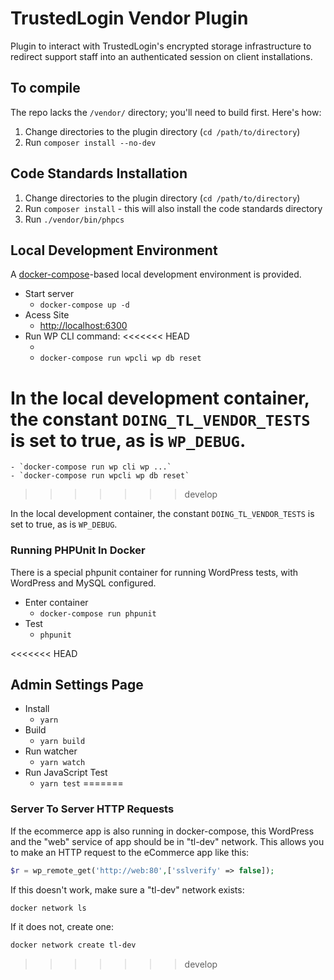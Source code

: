 # TrustedLogin Vendor Plugin

Plugin to interact with TrustedLogin's encrypted storage infrastructure to redirect support staff into an authenticated session on client installations.

## To compile

The repo lacks the `/vendor/` directory; you'll need to build first. Here's how:

1. Change directories to the plugin directory (`cd /path/to/directory`)
1. Run `composer install --no-dev`

## Code Standards Installation

1. Change directories to the plugin directory (`cd /path/to/directory`)
1. Run `composer install` - this will also install the code standards directory
1. Run `./vendor/bin/phpcs`

## Local Development Environment

A [docker-compose](https://docs.docker.com/samples/wordpress/)-based local development environment is provided.

- Start server
    - `docker-compose up -d`
- Acess Site
    - [http://localhost:6300](http://localhost:6100)
- Run WP CLI command:
<<<<<<< HEAD
    - `
	`
	- `docker-compose run wpcli wp db reset`


In the local development container, the constant `DOING_TL_VENDOR_TESTS` is set to true, as is `WP_DEBUG`.
=======
    - `docker-compose run wp cli wp ...`
	- `docker-compose run wpcli wp db reset`
>>>>>>> develop


In the local development container, the constant `DOING_TL_VENDOR_TESTS` is set to true, as is `WP_DEBUG`.

### Running PHPUnit In Docker

There is a special phpunit container for running WordPress tests, with WordPress and MySQL configured.

- Enter container
    - `docker-compose run phpunit`
- Test
    - `phpunit`

<<<<<<< HEAD
## Admin Settings Page

- Install
	- `yarn`
- Build
	- `yarn build`
- Run watcher
	- `yarn watch`
- Run JavaScript Test
	- `yarn test`
=======
### Server To Server HTTP Requests
If the ecommerce app is also running in docker-compose, this WordPress and the "web" service of app should be in "tl-dev" network. This allows you to make an HTTP request to the eCommerce app like this:


```php
$r = wp_remote_get('http://web:80',['sslverify' => false]);
```

If this doesn't work, make sure a "tl-dev" network exists:

```bash
docker network ls
```

If it does not, create one:

```bash
docker network create tl-dev
```
>>>>>>> develop
